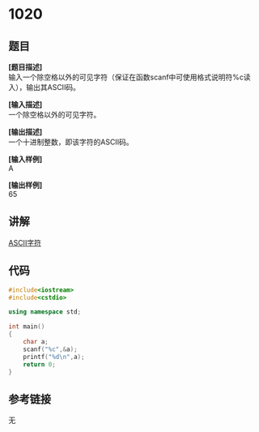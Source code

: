 # 1020
## 题目  
**[题目描述]**  
输入一个除空格以外的可见字符（保证在函数scanf中可使用格式说明符%c读入），输出其ASCII码。  

**[输入描述]**   
一个除空格以外的可见字符。  

**[输出描述]**  
一个十进制整数，即该字符的ASCII码。  

**[输入样例]**  
A  

**[输出样例]**  
65  

## 讲解    
[ASCII字符](a)  

## 代码   

```cpp
#include<iostream>  
#include<cstdio>  

using namespace std;  

int main()  
{  
	char a;  
	scanf("%c",&a);  
	printf("%d\n",a);  
	return 0;  
}  
```

## 参考链接  
无  

